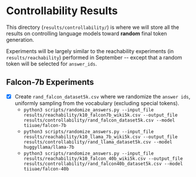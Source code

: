 # Controllability Results 

This directory (`results/controllability/`) is where we will store all the results on controlling language models toward **random** final token generation. 

Experiments will be largely similar to the reachability experiments (in `results/reachability`) performed in September -- except that a random token will be selected for `answer_ids`. 


## Falcon-7b Experiments
 - [x] Create `rand_falcon_dataset5k.csv` where we randomize the `answer ids`, 
       uniformly sampling from the vocabulary (excluding special tokens). 
     - `python3 scripts/randomize_answers.py --input_file results/reachability/k10_falcon7b_wiki5k.csv --output_file results/controllability/rand_falcon_dataset5k.csv --model tiiuae/falcon-7b`
     - `python3 scripts/randomize_answers.py --input_file results/reachability/k10_llama_7b_wiki5k.csv --output_file results/controllability/rand_llama_dataset5k.csv --model huggyllama/llama-7b`
     - `python3 scripts/randomize_answers.py --input_file results/reachability/k10_falcon_40b_wiki5k.csv --output_file results/controllability/rand_falcon40b_dataset5k.csv --model tiiuae/falcon-40b`